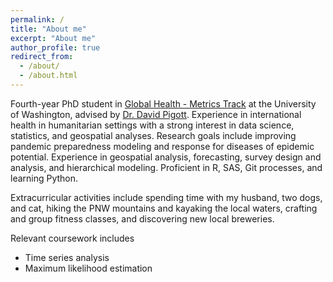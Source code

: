 ```yaml
---
permalink: /
title: "About me"
excerpt: "About me"
author_profile: true
redirect_from: 
  - /about/
  - /about.html
---
```


Fourth-year PhD student in [Global Health - Metrics Track](https://globalhealth.washington.edu/education-training/phd-gh) at the University of Washington, advised by [Dr. David Pigott](https://globalhealth.washington.edu/faculty/david-pigott).
Experience in international health in humanitarian settings with a strong interest in data science, statistics, and geospatial analyses.
Research goals include improving pandemic preparedness modeling and response for diseases of epidemic potential.
Experience in geospatial analysis, forecasting, survey design and analysis, and hierarchical modeling. Proficient in R, SAS, Git processes, and learning Python.

Extracurricular activities include spending time with my husband, two dogs, and cat, hiking the PNW mountains and kayaking the local waters, crafting and group fitness classes, and discovering new local breweries.


Relevant coursework includes

* Time series analysis
* Maximum likelihood estimation


